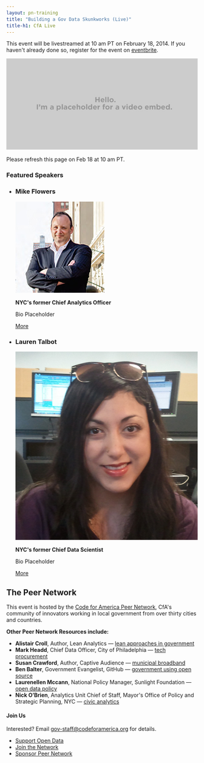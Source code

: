 ```yaml
---
layout: pn-training
title: "Building a Gov Data Skunkworks (Live)"
title-h1: CfA Live
---
```


This event will be livestreamed at 10 am PT on February 18, 2014. If you haven't
already done so, register for the event on [eventbrite](https://www.eventbrite.com/e/building-a-government-data-skunkworks-tickets-10374543539).

<p><img src="../../media/images/videoembed.jpg"></p>

Please refresh this page on Feb 18 at 10 am PT.
       
### Featured Speakers

<section>
<ul class="layout-grid">
    <li class="layout-crotchet">
        <div class="h-card profile-small">
        	<h3 class="p-name profile-name">Mike Flowers</h3>
            <img class="u-photo profile-photo" src="../../media/images/people/mike-flowers.jpg"/>
            <div class="p-note profile-note">
                <p><b>NYC's former Chief Analytics Officer</b></p>
                <p>Bio Placeholder</p>
                <p><a class="link-more" href="#">More</a></p>    
            </div><!-- .note -->
        </div><!-- .vcard -->
    </li>
    <li class="layout-crotchet">
        <div class="h-card profile-small">
            <h3 class="p-name profile-name">Lauren Talbot</h3>
            <img class="u-photo profile-photo" src="../../media/images/people/lauren-talbot.jpg" />
            <div class="p-note profile-note">
            <p><b>NYC's former Chief Data Scientist</b></p>
                <p>Bio Placeholder</p>
                <p><a class="link-more" href="#">More</a></p>   
            </div><!-- .note -->
        </div><!-- .vcard -->
    </li>
</ul>
</section>

## The Peer Network

This event is hosted by the [Code for America Peer Network](/about/peernetwork),
CfA's community of innovators working in local government from over thirty cities
and countries.

**Other Peer Network Resources include:**

 * **Alistair Croll**, Author, Lean Analytics — [lean approaches in government](https://vimeo.com/64600982)
 * **Mark Headd**, Chief Data Officer, City of Philadelphia — [tech procurement](/blog/07-02-2013)
 * **Susan Crawford**, Author, Captive Audience — [municipal broadband](/blog/05-13-201/)
 * **Ben Balter**, Government Evangelist, GitHub — [government using open source](/blog/07-18-2013/)
 * **Laurenellen Mccann**, National Policy Manager, Sunlight Foundation — [open data policy](/blog/09-24-2013/)
 * **Nick O’Brien**, Analytics Unit Chief of Staff, Mayor's Office of Policy and Strategic Planning, NYC — [civic analytics](/blog/2013/04/25/first-steps-with-civic-analytics/)

#### Join Us

Interested? Email [gov-staff@codeforamerica.org](mailto:gov-staff@codeforamerica.org) for details.

 * [Support Open Data](http://wiki.civiccommons.org/Open_Data_Guidelines)
 * [Join the Network](https://codeforamerica.wufoo.com/forms/x7p4s5/)
 * [Sponsor Peer Network](/donate/)

